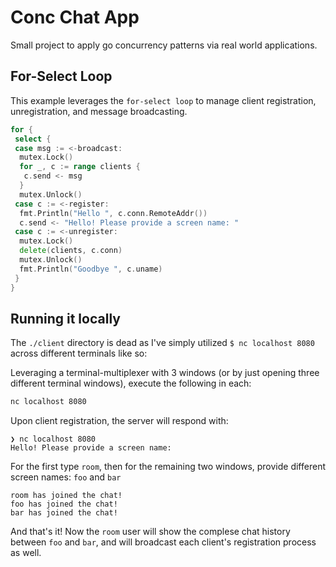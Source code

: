 # Conc Chat App

Small project to apply go concurrency patterns via real world applications.

## For-Select Loop

This example leverages the `for-select loop` to manage client registration, unregistration, and message broadcasting.

```go
for {
 select {
 case msg := <-broadcast:
  mutex.Lock()
  for _, c := range clients {
   c.send <- msg
  }
  mutex.Unlock()
 case c := <-register:
  fmt.Println("Hello ", c.conn.RemoteAddr())
  c.send <- "Hello! Please provide a screen name: "
 case c := <-unregister:
  mutex.Lock()
  delete(clients, c.conn)
  mutex.Unlock()
  fmt.Println("Goodbye ", c.uname)
 }
}
```

## Running it locally

The `./client` directory is dead as I've simply utilized `$ nc localhost 8080` across different terminals like so:

Leveraging a terminal-multiplexer with 3 windows (or by just opening three different terminal windows), execute the following in each:

```bash
nc localhost 8080
```

Upon client registration, the server will respond with:

```
❯ nc localhost 8080
Hello! Please provide a screen name:
```

For the first type `room`, then for the remaining two windows, provide different screen names: `foo` and `bar`

```
room has joined the chat!
foo has joined the chat!
bar has joined the chat!
```

And that's it! Now the `room` user will show the complese chat history between `foo` and `bar`, and will broadcast each client's registration process as well.
